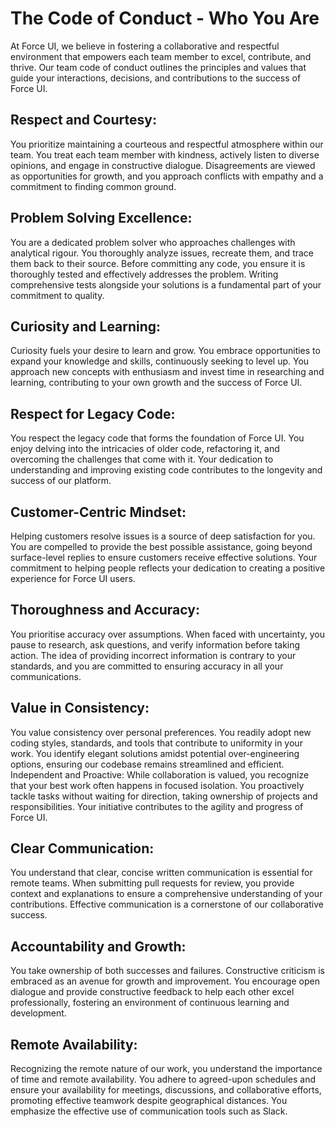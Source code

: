 # The Code of Conduct - Who You Are

At Force UI, we believe in fostering a collaborative and respectful environment that empowers each team member to excel, contribute, and thrive. Our team code of conduct outlines the principles and values that guide your interactions, decisions, and contributions to the success of Force UI.

## Respect and Courtesy:
You prioritize maintaining a courteous and respectful atmosphere within our team. You treat each team member with kindness, actively listen to diverse opinions, and engage in constructive dialogue. Disagreements are viewed as opportunities for growth, and you approach conflicts with empathy and a commitment to finding common ground.

## Problem Solving Excellence:
You are a dedicated problem solver who approaches challenges with analytical rigour. You thoroughly analyze issues, recreate them, and trace them back to their source. Before committing any code, you ensure it is thoroughly tested and effectively addresses the problem. Writing comprehensive tests alongside your solutions is a fundamental part of your commitment to quality.

## Curiosity and Learning:
Curiosity fuels your desire to learn and grow. You embrace opportunities to expand your knowledge and skills, continuously seeking to level up. You approach new concepts with enthusiasm and invest time in researching and learning, contributing to your own growth and the success of Force UI.

## Respect for Legacy Code:
You respect the legacy code that forms the foundation of Force UI. You enjoy delving into the intricacies of older code, refactoring it, and overcoming the challenges that come with it. Your dedication to understanding and improving existing code contributes to the longevity and success of our platform.

## Customer-Centric Mindset:
Helping customers resolve issues is a source of deep satisfaction for you. You are compelled to provide the best possible assistance, going beyond surface-level replies to ensure customers receive effective solutions. Your commitment to helping people reflects your dedication to creating a positive experience for Force UI users.

## Thoroughness and Accuracy:
You prioritise accuracy over assumptions. When faced with uncertainty, you pause to research, ask questions, and verify information before taking action. The idea of providing incorrect information is contrary to your standards, and you are committed to ensuring accuracy in all your communications.

## Value in Consistency:
You value consistency over personal preferences. You readily adopt new coding styles, standards, and tools that contribute to uniformity in your work. You identify elegant solutions amidst potential over-engineering options, ensuring our codebase remains streamlined and efficient.
Independent and Proactive:
While collaboration is valued, you recognize that your best work often happens in focused isolation. You proactively tackle tasks without waiting for direction, taking ownership of projects and responsibilities. Your initiative contributes to the agility and progress of Force UI.

## Clear Communication:
You understand that clear, concise written communication is essential for remote teams. When submitting pull requests for review, you provide context and explanations to ensure a comprehensive understanding of your contributions. Effective communication is a cornerstone of our collaborative success.

## Accountability and Growth:
You take ownership of both successes and failures. Constructive criticism is embraced as an avenue for growth and improvement. You encourage open dialogue and provide constructive feedback to help each other excel professionally, fostering an environment of continuous learning and development.

## Remote Availability:
Recognizing the remote nature of our work, you understand the importance of time and remote availability. You adhere to agreed-upon schedules and ensure your availability for meetings, discussions, and collaborative efforts, promoting effective teamwork despite geographical distances. You emphasize the effective use of communication tools such as Slack.
